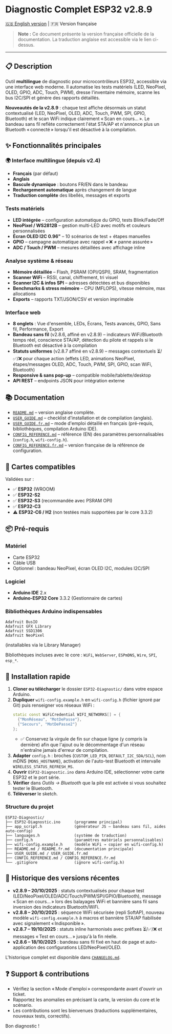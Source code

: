 <!--
Disponible en plusieurs langues :
- Français : README.fr.md
- English: README.md
-->
# Diagnostic Complet ESP32 v2.8.9

[🇬🇧 English version](README.md) | 🇫🇷 Version française

> **Note :** Ce document présente la version française officielle de la documentation. La traduction anglaise est accessible via le lien ci-dessus.

---

## 📋 Description

Outil **multilingue** de diagnostic pour microcontrôleurs ESP32, accessible via une interface web moderne. Il automatise les tests matériels (LED, NeoPixel, OLED, GPIO, ADC, Touch, PWM), dresse l'inventaire mémoire, scanne les bus I2C/SPI et génère des rapports détaillés.

**Nouveautés de la v2.8.9** : chaque test affiche désormais un statut contextualisé (LED, NeoPixel, OLED, ADC, Touch, PWM, SPI, GPIO, Bluetooth) et le scan WiFi indique clairement « Scan en cours... ». Le bandeau sans fil reflète correctement l'état STA/AP et n'annonce plus un Bluetooth « connecté » lorsqu'il est désactivé à la compilation.

## ✨ Fonctionnalités principales

### 🌍 Interface multilingue (depuis v2.4)
- **Français** (par défaut)
- **Anglais**
- **Bascule dynamique** : boutons FR/EN dans le bandeau
- **Rechargement automatique** après changement de langue
- **Traduction complète** des libellés, messages et exports

### Tests matériels
- **LED intégrée** – configuration automatique du GPIO, tests Blink/Fade/Off
- **NeoPixel / WS2812B** – gestion multi-LED avec motifs et couleurs personnalisées
- **Écran OLED I2C 0.96"** – 10 scénarios de test + étapes manuelles
- **GPIO** – campagne automatique avec rappel « ❌ ≠ panne assurée »
- **ADC / Touch / PWM** – mesures détaillées avec affichage inline

### Analyse système & réseau
- **Mémoire détaillée** – Flash, PSRAM (OPI/QSPI), SRAM, fragmentation
- **Scanner WiFi** – RSSI, canal, chiffrement, tri visuel
- **Scanner I2C & infos SPI** – adresses détectées et bus disponibles
- **Benchmarks & stress mémoire** – CPU (MFLOPS), vitesse mémoire, max allocations
- **Exports** – rapports TXT/JSON/CSV et version imprimable

### Interface web
- **8 onglets** : Vue d'ensemble, LEDs, Écrans, Tests avancés, GPIO, Sans fil, Performance, Export
- **Bandeau sans fil** (v2.8.6, affiné en v2.8.9) – indicateurs WiFi/Bluetooth temps réel, conscience STA/AP, détection du pilote et rappels si le Bluetooth est désactivé à la compilation
- **Statuts uniformes** (v2.8.7 affiné en v2.8.9) – messages contextuels ⏳/✅/❌ pour chaque action (effets LED, animations NeoPixel, étapes/messages OLED, ADC, Touch, PWM, SPI, GPIO, scan WiFi, Bluetooth)
- **Responsive & sans pop-up** – compatible mobile/tablette/desktop
- **API REST** – endpoints JSON pour intégration externe

## 📚 Documentation

- [`README.md`](README.md) – version anglaise complète.
- [`USER_GUIDE.md`](USER_GUIDE.md) – checklist d'installation et de compilation (anglais).
- [`USER_GUIDE.fr.md`](USER_GUIDE.fr.md) – mode d'emploi détaillé en français (pré-requis, bibliothèques, compilation Arduino IDE).
- [`CONFIG_REFERENCE.md`](CONFIG_REFERENCE.md) – référence (EN) des paramètres personnalisables (`config.h`, `wifi-config.h`).
- [`CONFIG_REFERENCE.fr.md`](CONFIG_REFERENCE.fr.md) – version française de la référence de configuration.

## 🎯 Cartes compatibles

Validées sur :
- ✅ **ESP32** (WROOM)
- ✅ **ESP32-S2**
- ✅ **ESP32-S3** (recommandée avec PSRAM OPI)
- ✅ **ESP32-C3**
- ⚠️ **ESP32-C6 / H2** (non testées mais supportées par le core 3.3.2)

## 📦 Pré-requis

### Matériel
- Carte ESP32
- Câble USB
- Optionnel : bandeau NeoPixel, écran OLED I2C, modules I2C/SPI

### Logiciel
- **Arduino IDE** 2.x
- **Arduino-ESP32 Core** 3.3.2 (Gestionnaire de cartes)

### Bibliothèques Arduino indispensables
```
Adafruit BusIO
Adafruit GFX Library
Adafruit SSD1306
Adafruit NeoPixel
```
(installables via le Library Manager)

Bibliothèques incluses avec le core : `WiFi`, `WebServer`, `ESPmDNS`, `Wire`, `SPI`, `esp_*`.

## 🚀 Installation rapide

1. **Cloner ou télécharger** le dossier `ESP32-Diagnostic/` dans votre espace Arduino.
2. **Dupliquer** `wifi-config.example.h` en `wifi-config.h` (fichier ignoré par Git) puis renseigner vos réseaux WiFi :
   ```cpp
   static const WiFiCredential WIFI_NETWORKS[] = {
     {"MonRéseau", "MotDePasse"},
     {"Secours", "MotDePasse2"}
   };
   ```
   - ✅ Conservez la virgule de fin sur chaque ligne (y compris la dernière) afin que l'ajout ou le décommentage d'un réseau n'entraîne jamais d'erreur de compilation.
3. **Adapter** `config.h` : broches (`CUSTOM_LED_PIN`, `DEFAULT_I2C_SDA/SCL`), nom mDNS (`MDNS_HOSTNAME`), activation de l'auto-test Bluetooth et intervalle `WIRELESS_STATUS_REFRESH_MS`.
4. **Ouvrir** `ESP32-Diagnostic.ino` dans Arduino IDE, sélectionner votre carte ESP32 et le port série.
5. **Vérifier** dans *Outils → Bluetooth* que la pile est activée si vous souhaitez tester le Bluetooth.
6. **Téléverser** le sketch.

### Structure du projet
```
ESP32-Diagnostic/
├── ESP32-Diagnostic.ino      (programme principal)
├── app_script.h              (générateur JS – bandeau sans fil, aides auto-config)
├── languages.h               (système de traduction)
├── config.h                  (paramètres matériels personnalisables)
├── wifi-config.example.h     (modèle WiFi → copier en wifi-config.h)
├── README.md / README.fr.md  (documentation principale)
├── USER_GUIDE.md / USER_GUIDE.fr.md
├── CONFIG_REFERENCE.md / CONFIG_REFERENCE.fr.md
└── .gitignore                (ignore wifi-config.h)
```

## 🔄 Historique des versions récentes

- **v2.8.9 – 20/10/2025** : statuts contextualisés pour chaque test (LED/NeoPixel/OLED/ADC/Touch/PWM/SPI/GPIO/Bluetooth), message « Scan en cours... » lors des balayages WiFi et bannière sans fil sans inversion des indicateurs Bluetooth/WiFi.
- **v2.8.8 – 20/10/2025** : séquence WiFi sécurisée (repli SoftAP), nouveau modèle `wifi-config.example.h` à macros et bannière STA/AP fiabilisée avec signalement « Indisponible ».
- **v2.8.7 – 19/10/2025** : statuts inline harmonisés avec préfixes ⏳/✅/❌ et messages « Test en cours... » jusqu'à la fin réelle.
- **v2.8.6 – 18/10/2025** : bandeau sans fil fixé en haut de page et auto-application des configurations LED/NeoPixel/OLED.

L'historique complet est disponible dans [`CHANGELOG.md`](CHANGELOG.md).

## ❓ Support & contributions

- Vérifiez la section « Mode d'emploi » correspondante avant d'ouvrir un ticket.
- Rapportez les anomalies en précisant la carte, la version du core et le scénario.
- Les contributions sont les bienvenues (traductions supplémentaires, nouveaux tests, correctifs).

Bon diagnostic !
